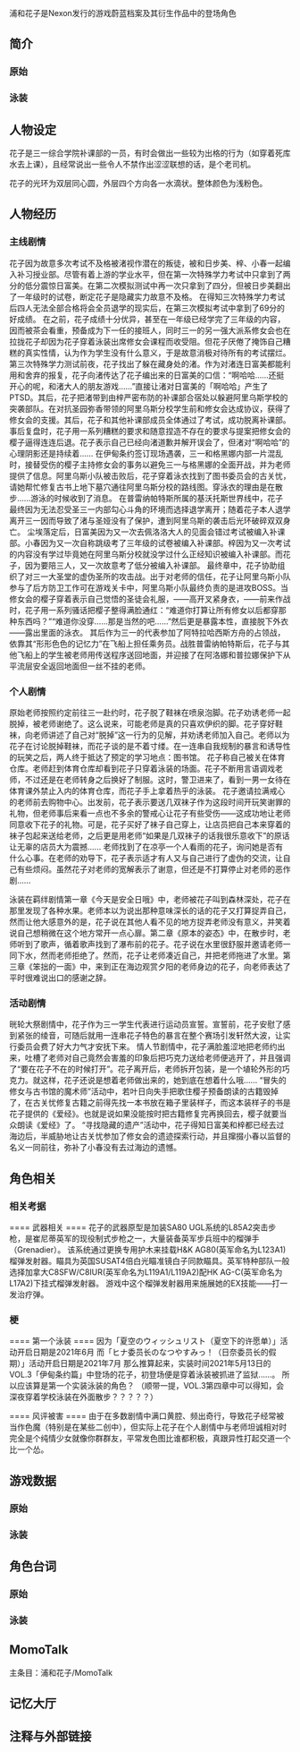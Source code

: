 浦和花子是Nexon发行的游戏蔚蓝档案及其衍生作品中的登场角色

## 简介

### 原始

### 泳装

## 人物设定
花子是三一综合学院补课部的一员，有时会做出一些较为出格的行为（如穿着死库水去上课），且经常说出一些令人不禁作出涩涩联想的话，是个老司机。

花子的光环为双层同心圆，外层四个方向各一水滴状。整体颜色为浅粉色。

## 人物经历

### 主线剧情
花子因为故意多次考试不及格被渚视作潜在的叛徒，被和日步美、梓、小春一起编入补习授业部。尽管有着上游的学业水平，但在第一次特殊学力考试中只拿到了两分的低分震惊日富美。在第二次模拟测试中再一次只拿到了四分，但被日步美翻出了一年级时的试卷，断定花子是隐藏实力故意不及格。
在得知三次特殊学力考试后四人无法全部合格将会全员退学的现实后，在第三次模拟考试中拿到了69分的好成绩。
在之前，花子成绩十分优异，甚至在一年级已经学完了三年级的内容，因而被茶会看重，预备成为下一任的接班人，同时三一的另一强大派系修女会也在拉拢花子却因为花子穿着泳装出席修女会课程而收受阻。但花子厌倦了掩饰自己糟糕的真实性情，认为作为学生没有什么意义，于是故意消极对待所有的考试摆烂。
第三次特殊学力测试前夜，花子找出了躲在藏身处的渚。作为对渚连日富美都能利用和舍弃的报复，花子向渚传达了花子编出来的日富美的口信：“啊哈哈……还挺开心的呢，和渚大人的朋友游戏……”直接让渚对日富美的「啊哈哈」产生了PTSD。其后，花子把渚带到由梓严密布防的补课部合宿处以躲避阿里乌斯学校的突袭部队。在对抗圣园弥香带领的阿里乌斯分校学生前和修女会达成协议，获得了修女会的支援。其后，花子和其他补课部成员全体通过了考试，成功脱离补课部。
事后复盘时，花子用一系列糟糕的要求和随意捏造不存在的要求与提案把修女会的樱子逼得连连后退。花子表示自己已经向渚道歉并解开误会了，但渚对“啊哈哈”的心理阴影还是持续着……
在伊甸条约签订现场遇袭，三一和格黑娜内部一片混乱时，接替受伤的樱子主持修女会的事务以避免三一与格黑娜的全面开战，并为老师提供了信息。阿里乌斯小队被击败后，花子穿着泳衣找到了图书委员会的古关忧，请她帮忙修复古书上地下墓穴通往阿里乌斯分校的路线图。穿泳衣的理由是在散步……游泳的时候收到了消息。
在普雷纳帕特斯所属的基沃托斯世界线中，花子最终因为无法忍受圣三一内部勾心斗角的环境而选择退学离开；随着花子本人退学离开三一因而导致了渚与圣娅没有了保护，遭到阿里乌斯的袭击后光环破碎双双身亡。
尘埃落定后，日富美因为又一次去佩洛洛大人的见面会错过考试被编入补课部。小春因为又一次自称跳级考了三年级的试卷被编入补课部。梓因为又一次考试的内容没有学过毕竟她在阿里乌斯分校就没学过什么正经知识被编入补课部。而花子，因为要陪三人，又一次故意考了低分被编入补课部。
最终章中，花子协助组织了对三一大圣堂的虚伪圣所的攻击战。出于对老师的信任，花子让阿里乌斯小队参与了后方防卫工作可在游戏关卡中，阿里乌斯小队最终负责的是进攻BOSS。当修女会的樱子穿着表示自己觉悟的圣徒会礼服，——高开叉紧身衣，——前来作战时，花子用一系列骚话把樱子整得满脸通红：“难道你打算让所有修女以后都穿那种东西吗？”“难道你没穿……那是当然的吧……”然后更是暴露本性，直接脱下外衣——露出里面的泳衣。
其后作为三一的代表参加了阿特拉哈西斯方舟的占领战，依靠其“形形色色的记忆力”在飞船上担任乘务员。战胜普雷纳帕特斯后，花子与其他飞船上的学生被老师用传送程序送回地面，并迎接了在阿洛娜和普拉娜保护下从平流层安全返回地面但一丝不挂的老师。

### 个人剧情
原始老师按照约定前往三一赴约时，花子脱了鞋袜在喷泉泡脚。花子劝诱老师一起脱掉，被老师谢绝了。这么说来，可能老师是真的只喜欢伊织的脚。花子穿好鞋袜，向老师讲述了自己对“脱掉”这一行为的见解，并劝诱老师加入自己。老师以为花子在讨论脱掉鞋袜，而花子谈的是不着寸缕。在一连串自我规制的暴言和诱导性的玩笑之后，两人终于抵达了预定的学习地点：图书馆。
花子称自己被关在体育仓库。老师赶到体育仓库却看到花子只穿着泳装的场面。花子不断用言语调戏老师，不过还是在老师转身之后换好了制服。这时，警卫进来了，看到一男一女待在体育课外禁止入内的体育仓库，而花子手上拿着热乎的泳装。
花子邀请拉满戒心的老师前去购物中心。出发前，花子表示要送几双袜子作为这段时间开玩笑谢罪的礼物，但老师事后来看一点也不多余的警戒心让花子有些受伤——这成功地让老师同意收下花子的礼物。可是，花子买好了袜子自己穿上，让店员把自己本来穿着的袜子包起来送给老师，之后更是用老师“如果是几双袜子的话我很乐意收下”的原话让无辜的店员大为震撼......
老师找到了在凉亭一个人看雨的花子，询问她是否有什么心事。在老师的劝导下，花子表示适才有人又与自己进行了虚伪的交流，让自己有些烦闷。虽然花子对老师的宽解表示了谢意，但还是不打算停止对老师的恶作剧......

泳装在羁绊剧情第一章《今天是安全日哦》中，老师被花子叫到森林深处，花子在那里发现了各种水果。老师本以为说出那种意味深长的话的花子又打算捉弄自己，然而让他大感意外的是，花子说在其他人看不见的地方捉弄老师没有意义，并笑着说自己想稍微在这个地方常开一点心扉。第二章《原本的姿态》中，在散步时，老师听到了歌声，循着歌声找到了瀑布前的花子。花子说在水里很舒服并邀请老师一同下水，然而老师拒绝了。然而，花子让老师凑近自己，并把老师拖进了水里。第三章《笨拙的一面》中，来到正在海边观赏夕阳的老师身边的花子，向老师表达了平时很难说出口的感谢之辞。

### 活动剧情
晄轮大祭剧情中，花子作为三一学生代表进行运动员宣誓。宣誓前，花子安慰了感到紧张的绫音，可随后就用一连串花子特色的暴言在整个赛场引发轩然大波，让实行委员会费了好大力气才安抚下来。
情人节剧情中，花子满脸羞涩地把老师约出来，吐槽了老师对自己竟然会害羞的印象后把巧克力送给老师便逃开了，并且强调了“要在花子不在的时候打开”。花子离开后，老师拆开包装，是一个埴轮外形的巧克力。就这样，花子还说是想着老师做出来的，她到底在想着什么哦......
“冒失的修女与古书馆的魔术师”活动中，若叶日向失手把歌住樱子预备朗读的古籍毁掉了，在古关忧修复古籍之前得先找一本书放在箱子里装样子，而这本装样子的书是花子提供的《爱经》。也就是说如果没能按时把古籍修复完再换回去，樱子就要当众朗读《爱经》了。
“寻找隐藏的遗产”活动中，花子得知日富美和梓都已经去过海边后，半威胁地让古关忧参加了修女会的遗迹探索行动，并且撺掇小春以监督的名义一同前往，弥补了小春没有去过海边的遗憾。

## 角色相关

### 相关考据

==== 武器相关 ====
花子的武器原型是加装SA80 UGL系统的L85A2突击步枪，是崔尼蒂英军的现役制式步枪之一，大量装备英军步兵班中的榴弹手（Grenadier）。
该系统通过更换专用护木来挂载H&K AG80(英军命名为L123A1)榴弹发射器。瞄具为英国SUSAT4倍白光瞄准镜白子同款瞄具。英军特种部队一般选择加拿大C8SFW/C8IUR(英军命名为L119A1/L119A2)配HK AG-C(英军命名为L17A2)下挂式榴弹发射器。
游戏中这个榴弹发射器用来施展她的EX技能——打一发治疗弹。

### 梗

==== 第一个泳装 ====
因为「夏空のウィッシュリスト（夏空下的许愿单）」活动开启日期是2021年6月
而「ヒナ委员长のなつやすみっ！（日奈委员长的假期）」活动开启日期是2021年7月
那么推算起来，实装时间2021年5月13日的VOL.3「伊甸条约篇」中登场的花子，初登场便是穿着泳装被抓进了监狱......。
所以应该算是第一个实装泳装的角色？
（顺带一提，VOL.3第四章中可以得知，会深夜穿着学校泳装在外面散步？？？？？）

==== 风评被害 ====
由于在多数剧情中满口黄腔、频出奇行，导致花子经常被当作色魔（特别是在某些二创中），但实际上花子在个人剧情中与老师坦诚相对时完全是个纯情少女就像你群群友，平常发色图比谁都积极，真跟异性打起交道一个比一个怂。

## 游戏数据

### 原始

### 泳装

## 角色台词

### 原始

### 泳装

## MomoTalk
主条目：浦和花子/MomoTalk

## 记忆大厅

		

## 注释与外部链接